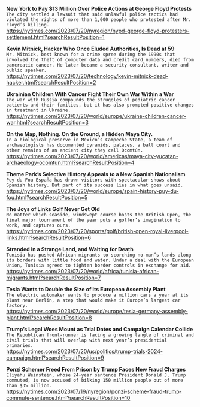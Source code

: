 **New York to Pay $13 Million Over Police Actions at George Floyd Protests**\
`The city settled a lawsuit that said unlawful police tactics had violated the rights of more than 1,000 people who protested after Mr. Floyd’s killing.`\
https://nytimes.com/2023/07/20/nyregion/nypd-george-floyd-protesters-settlement.html?searchResultPosition=1

**Kevin Mitnick, Hacker Who Once Eluded Authorities, Is Dead at 59**\
`Mr. Mitnick, best known for a crime spree during the 1990s that involved the theft of computer data and credit card numbers, died from pancreatic cancer. He later became a security consultant, writer and public speaker.`\
https://nytimes.com/2023/07/20/technology/kevin-mitnick-dead-hacker.html?searchResultPosition=2

**Ukrainian Children With Cancer Fight Their Own War Within a War**\
`The war with Russia compounds the struggles of pediatric cancer patients and their families, but it has also prompted positive changes in treatment in Ukraine.`\
https://nytimes.com/2023/07/20/world/europe/ukraine-children-cancer-war.html?searchResultPosition=3

**On the Map, Nothing. On the Ground, a Hidden Maya City.**\
`In a biological preserve in Mexico’s Campeche State, a team of archaeologists has documented pyramids, palaces, a ball court and other remains of an ancient city they call Ocomtún.`\
https://nytimes.com/2023/07/20/world/americas/maya-city-yucatan-archaeology-ocomtun.html?searchResultPosition=4

**Theme Park’s Selective History Appeals to a New Spanish Nationalism**\
`Puy du Fou España has drawn visitors with spectacular shows about Spanish history. But part of its success lies in what goes unsaid.`\
https://nytimes.com/2023/07/20/world/europe/spain-history-puy-du-fou.html?searchResultPosition=5

**The Joys of Links Golf Never Get Old**\
`No matter which seaside, windswept course hosts the British Open, the final major tournament of the year puts a golfer’s imagination to work, and captures ours.`\
https://nytimes.com/2023/07/20/sports/golf/british-open-royal-liverpool-links.html?searchResultPosition=6

**Stranded in a Strange Land, and Waiting for Death**\
`Tunisia has pushed African migrants to scorching no-man’s lands along its borders with little food and water. Under a deal with the European Union, Tunisia agreed to tighten border controls in exchange for aid.`\
https://nytimes.com/2023/07/20/world/africa/tunisia-african-migrants.html?searchResultPosition=7

**Tesla Wants to Double the Size of Its European Assembly Plant**\
`The electric automaker wants to produce a million cars a year at its plant near Berlin, a step that would make it Europe’s largest car factory.`\
https://nytimes.com/2023/07/20/world/europe/tesla-germany-assembly-plant.html?searchResultPosition=8

**Trump’s Legal Woes Mount as Trial Dates and Campaign Calendar Collide**\
`The Republican front-runner is facing a growing tangle of criminal and civil trials that will overlap with next year’s presidential primaries.`\
https://nytimes.com/2023/07/20/us/politics/trump-trials-2024-campaign.html?searchResultPosition=9

**Ponzi Schemer Freed From Prison by Trump Faces New Fraud Charges**\
`Eliyahu Weinstein, whose 24-year sentence President Donald J. Trump commuted, is now accused of bilking 150 million people out of more than $35 million.`\
https://nytimes.com/2023/07/19/nyregion/ponzi-scheme-fraud-trump-commute-sentence.html?searchResultPosition=10


